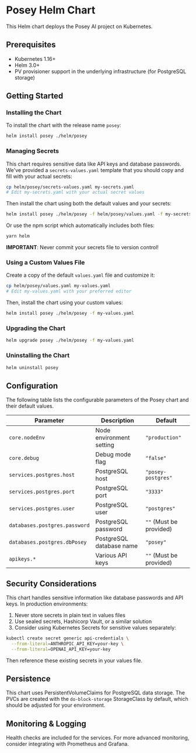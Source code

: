 # Posey Helm Chart

This Helm chart deploys the Posey AI project on Kubernetes.

## Prerequisites

- Kubernetes 1.16+
- Helm 3.0+
- PV provisioner support in the underlying infrastructure (for PostgreSQL storage)

## Getting Started

### Installing the Chart

To install the chart with the release name `posey`:

```bash
helm install posey ./helm/posey
```

### Managing Secrets

This chart requires sensitive data like API keys and database passwords. We've provided a `secrets-values.yaml` template that you should copy and fill with your actual secrets:

```bash
cp helm/posey/secrets-values.yaml my-secrets.yaml
# Edit my-secrets.yaml with your actual secret values
```

Then install the chart using both the default values and your secrets:

```bash
helm install posey ./helm/posey -f helm/posey/values.yaml -f my-secrets.yaml
```

Or use the npm script which automatically includes both files:

```bash
yarn helm
```

**IMPORTANT**: Never commit your secrets file to version control!

### Using a Custom Values File

Create a copy of the default `values.yaml` file and customize it:

```bash
cp helm/posey/values.yaml my-values.yaml
# Edit my-values.yaml with your preferred editor
```

Then, install the chart using your custom values:

```bash
helm install posey ./helm/posey -f my-values.yaml
```

### Upgrading the Chart

```bash
helm upgrade posey ./helm/posey -f my-values.yaml
```

### Uninstalling the Chart

```bash
helm uninstall posey
```

## Configuration

The following table lists the configurable parameters of the Posey chart and their default values.

| Parameter | Description | Default |
|-----------|-------------|---------|
| `core.nodeEnv` | Node environment setting | `"production"` |
| `core.debug` | Debug mode flag | `"false"` |
| `services.postgres.host` | PostgreSQL host | `"posey-postgres"` |
| `services.postgres.port` | PostgreSQL port | `"3333"` |
| `services.postgres.user` | PostgreSQL user | `"postgres"` |
| `databases.postgres.password` | PostgreSQL password | `""` (Must be provided) |
| `databases.postgres.dbPosey` | PostgreSQL database name | `"posey"` |
| `apikeys.*` | Various API keys | `""` (Must be provided) |

## Security Considerations

This chart handles sensitive information like database passwords and API keys. In production environments:

1. Never store secrets in plain text in values files
2. Use sealed secrets, Hashicorp Vault, or a similar solution
3. Consider using Kubernetes Secrets for sensitive values separately:

```bash
kubectl create secret generic api-credentials \
  --from-literal=ANTHROPIC_API_KEY=your-key \
  --from-literal=OPENAI_API_KEY=your-key
```

Then reference these existing secrets in your values file.

## Persistence

This chart uses PersistentVolumeClaims for PostgreSQL data storage. The PVCs are created with the `do-block-storage` StorageClass by default, which should be adjusted for your environment.

## Monitoring & Logging

Health checks are included for the services. For more advanced monitoring, consider integrating with Prometheus and Grafana. 